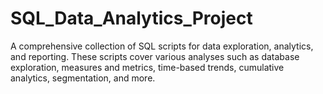 # SQL_Data_Analytics_Project
A comprehensive collection of SQL scripts for data exploration, analytics, and reporting. These scripts cover various analyses such as database exploration, measures and metrics, time-based trends, cumulative analytics, segmentation, and more. 

